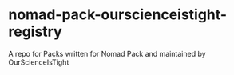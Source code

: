 # nomad-pack-ourscienceistight-registry
A repo for Packs written for Nomad Pack and maintained by OurScienceIsTight
